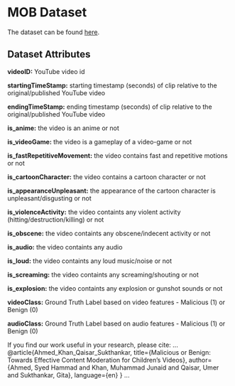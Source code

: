 # MOB Dataset

The dataset can be found [here](https://github.com/syedhammadahmed/mob/blob/main/mob.csv).

## **Dataset Attributes**

**videoID:** YouTube video id

**startingTimeStamp:**  starting timestamp (seconds) of clip relative to the original/published YouTube video

**endingTimeStamp:**  ending timestamp (seconds) of clip relative to the original/published YouTube video 

**is_anime:** the video is an anime or not

**is_videoGame:** the video is a gameplay of a video-game or not

**is_fastRepetitiveMovement:** the video contains fast and repetitive motions or not

**is_cartoonCharacter:** the video contains a cartoon character or not

**is_appearanceUnpleasant:** the appearance of the cartoon character is unpleasant/disgusting or not

**is_violenceActivity:** the video containts any violent activity (hitting/destruction/killing) or not

**is_obscene:** the video containts any obscene/indecent activity or not

**is_audio:** the video containts any audio

**is_loud:** the video containts any loud music/noise or not

**is_screaming:** the video containts any screaming/shouting or not

**is_explosion:** the video containts any explosion or gunshot sounds or not

**videoClass:** Ground Truth Label based on video features - Malicious (1) or Benign (0)

**audioClass:** Ground Truth Label based on audio features - Malicious (1) or Benign (0)


If you find our work useful in your research, please cite:
...
 @article{Ahmed_Khan_Qaisar_Sukthankar, title={Malicious or Benign: Towards Effective Content Moderation for Children’s Videos}, 
 author={Ahmed, Syed Hammad and Khan, Muhammad Junaid and Qaisar, Umer and Sukthankar, Gita}, language={en} }
...
